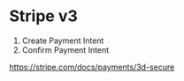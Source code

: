 # Stripe v3
1. Create Payment Intent
2. Confirm Payment Intent

https://stripe.com/docs/payments/3d-secure
